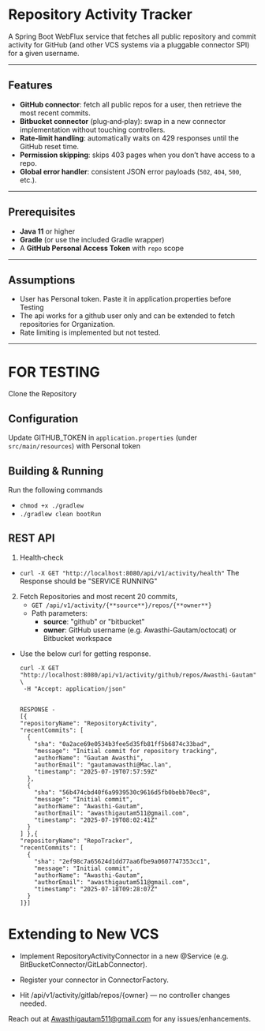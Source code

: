 # Repository Activity Tracker

A Spring Boot WebFlux service that fetches all public repository and commit activity for GitHub (and other VCS systems via a pluggable connector SPI) for a given username.

---

## Features

- **GitHub connector**: fetch all public repos for a user, then retrieve the most recent commits.  
- **Bitbucket connector** (plug‑and‑play): swap in a new connector implementation without touching controllers.  
- **Rate‑limit handling**: automatically waits on 429 responses until the GitHub reset time.  
- **Permission skipping**: skips 403 pages when you don’t have access to a repo.  
- **Global error handler**: consistent JSON error payloads (`502`, `404`, `500`, etc.).

---

## Prerequisites

- **Java 11** or higher  
- **Gradle** (or use the included Gradle wrapper)  
- A **GitHub Personal Access Token** with `repo` scope  

---

## Assumptions

- User has Personal token. Paste it in application.properties before Testing
- The api works for a github user only and can be extended to fetch repositories for Organization.
- Rate limiting is implemented but not tested.

---

# FOR TESTING 
Clone the Repository

## Configuration 

Update GITHUB_TOKEN in `application.properties` (under `src/main/resources`) with Personal token


## **Building & Running**
 Run the following commands
- `chmod +x ./gradlew`
- `./gradlew clean bootRun`


## **REST API**
1. Health‑check 
- `curl -X GET "http://localhost:8080/api/v1/activity/health"`
 The Response should be "SERVICE RUNNING"
2. Fetch Repositories and most recent 20 commits,
   - `GET /api/v1/activity/{**source**}/repos/{**owner**}`
   - Path parameters:
     - **source**: "github" or "bitbucket"
     - **owner**: GitHub username (e.g. Awasthi-Gautam/octocat) or Bitbucket workspace

  - Use the below curl for getting response.

    ```
    curl -X GET "http://localhost:8080/api/v1/activity/github/repos/Awasthi-Gautam" \
     -H "Accept: application/json"
    
    
    RESPONSE -
    [{
    "repositoryName": "RepositoryActivity",
    "recentCommits": [
      {
        "sha": "0a2ace69e0534b3fee5d35fb81ff5b6874c33bad",
        "message": "Initial commit for repository tracking",
        "authorName": "Gautam Awasthi",
        "authorEmail": "gautamawasthi@Mac.lan",
        "timestamp": "2025-07-19T07:57:59Z"
      },
      {
        "sha": "56b474cbd40f6a9939530c9616d5fb0bebb70ec8",
        "message": "Initial commit",
        "authorName": "Awasthi-Gautam",
        "authorEmail": "awasthigautam511@gmail.com",
        "timestamp": "2025-07-19T08:02:41Z"
      }
    ] },{
    "repositoryName": "RepoTracker",
    "recentCommits": [
      {
        "sha": "2ef98c7a65624d1dd77aa6fbe9a0607747353cc1",
        "message": "Initial commit",
        "authorName": "Awasthi-Gautam",
        "authorEmail": "awasthigautam511@gmail.com",
        "timestamp": "2025-07-18T09:28:07Z"
      }
    ]}]

# Extending to New VCS
- Implement RepositoryActivityConnector in a new @Service (e.g. BitBucketConnector/GitLabConnector).

- Register your connector in ConnectorFactory.

- Hit /api/v1/activity/gitlab/repos/{owner} — no controller changes needed.


Reach out at Awasthigautam511@gmail.com for any issues/enhancements.